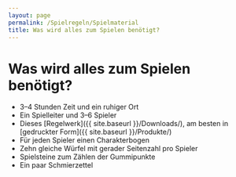```yaml
---
layout: page
permalink: /Spielregeln/Spielmaterial
title: Was wird alles zum Spielen benötigt?
---
```


# Was wird alles zum Spielen benötigt?

- 3&ndash;4 Stunden Zeit und ein ruhiger Ort
- Ein Spielleiter und 3&ndash;6 Spieler
- Dieses [Regelwerk]({{ site.baseurl }}/Downloads/), am besten in [gedruckter Form]({{ site.baseurl }}/Produkte/)
- Für jeden Spieler einen Charakterbogen
- Zehn gleiche Würfel mit gerader Seitenzahl pro Spieler
- Spielsteine zum Zählen der Gummipunkte
- Ein paar Schmierzettel
